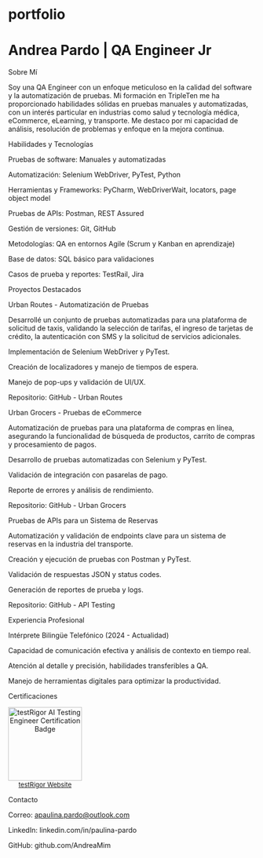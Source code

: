 # portfolio
# Andrea Pardo | QA Engineer Jr
Sobre Mí

Soy una QA Engineer con un enfoque meticuloso en la calidad del software y la automatización de pruebas. Mi formación en TripleTen me ha proporcionado habilidades sólidas en pruebas manuales y automatizadas, con un interés particular en industrias como salud y tecnología médica, eCommerce, eLearning, y transporte. Me destaco por mi capacidad de análisis, resolución de problemas y enfoque en la mejora continua.

Habilidades y Tecnologías

Pruebas de software: Manuales y automatizadas

Automatización: Selenium WebDriver, PyTest, Python

Herramientas y Frameworks: PyCharm, WebDriverWait, locators, page object model

Pruebas de APIs: Postman, REST Assured

Gestión de versiones: Git, GitHub

Metodologías: QA en entornos Agile (Scrum y Kanban en aprendizaje)

Base de datos: SQL básico para validaciones

Casos de prueba y reportes: TestRail, Jira

Proyectos Destacados

Urban Routes - Automatización de Pruebas

Desarrollé un conjunto de pruebas automatizadas para una plataforma de solicitud de taxis, validando la selección de tarifas, el ingreso de tarjetas de crédito, la autenticación con SMS y la solicitud de servicios adicionales.

Implementación de Selenium WebDriver y PyTest.

Creación de localizadores y manejo de tiempos de espera.

Manejo de pop-ups y validación de UI/UX.

Repositorio: GitHub - Urban Routes

Urban Grocers - Pruebas de eCommerce

Automatización de pruebas para una plataforma de compras en línea, asegurando la funcionalidad de búsqueda de productos, carrito de compras y procesamiento de pagos.

Desarrollo de pruebas automatizadas con Selenium y PyTest.

Validación de integración con pasarelas de pago.

Reporte de errores y análisis de rendimiento.

Repositorio: GitHub - Urban Grocers

Pruebas de APIs para un Sistema de Reservas

Automatización y validación de endpoints clave para un sistema de reservas en la industria del transporte.

Creación y ejecución de pruebas con Postman y PyTest.

Validación de respuestas JSON y status codes.

Generación de reportes de prueba y logs.

Repositorio: GitHub - API Testing

Experiencia Profesional

Intérprete Bilingüe Telefónico (2024 - Actualidad)

Capacidad de comunicación efectiva y análisis de contexto en tiempo real.

Atención al detalle y precisión, habilidades transferibles a QA.

Manejo de herramientas digitales para optimizar la productividad.


Certificaciones

<div style="width: 150px; text-align: center"><a href="https://testrigor.com/certificates/NvAhPOgAitZi2XZHLD6o90Vz"><img src="https://testrigor.com/wp-content/uploads/2023/10/AI-Testing-Engineer-Certification-Badge-Black.png" style="width: 150px" alt="testRigor AI Testing Engineer Certification Badge"></a><br><a href="https://testrigor.com" style="font-size: 13px" title="testRigor Websit">testRigor Website</a></div>

Contacto

Correo: apaulina.pardo@outlook.com

LinkedIn: linkedin.com/in/paulina-pardo

GitHub: github.com/AndreaMim
